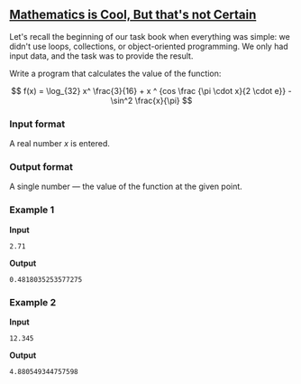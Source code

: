 ## [Mathematics is Cool, But that's not Certain](../../../solutions/6.1/61_a.py)

Let's recall the beginning of our task book when everything was simple: we didn't use loops, collections, or object-oriented programming. We only had input data, and the task was to provide the result.

Write a program that calculates the value of the function:

$$
f(x) = \log_{32} x^ \frac{3}{16} + x ^ {cos \frac {\pi \cdot x}{2 \cdot e}} - \sin^2 \frac{x}{\pi}
$$

### Input format

A real number $x$ is entered.

### Output format

A single number — the value of the function at the given point.

### Example 1

__Input__
```plaintext
2.71
```

__Output__
```plaintext
0.4818035253577275
```

### Example 2

__Input__
```plaintext
12.345
```

__Output__
```plaintext
4.880549344757598
```